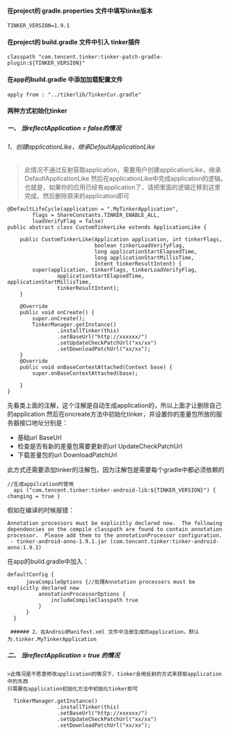 #### 在project的 gradle.properties  文件中填写tinke版本
```
TINKER_VERSION=1.9.1
```
#### 在project的 build.gradle 文件中引入 tinker插件
```
classpath "com.tencent.tinker:tinker-patch-gradle-plugin:${TINKER_VERSION}"

```
#### 在app的build.gradle 中添加加载配置文件
```
apply from : "../tikerlib/TinkerCur.gradle"
```

#### 两种方式初始化tinker
##### 一、 当reflectApplication = false的情况
  ###### 1、创建applicationLike，继承DefaultApplicationLike 
  > 此情况不通过反射获取application，需要用户创建applicationLike，继承DefaultApplicationLike 
   然后在applicationLike中完成application的逻辑。
  > 也就是，如果你的应用已经有application了，请把里面的逻辑迁移到这里完成，然后删除原来的application即可
  
```
@DefaultLifeCycle(application = ".MyTinkerApplication",
        flags = ShareConstants.TINKER_ENABLE_ALL,
        loadVerifyFlag = false)
public abstract class CustomTinkerLike extends ApplicationLike {

    public CustomTinkerLike(Application application, int tinkerFlags,
                            boolean tinkerLoadVerifyFlag,
                            long applicationStartElapsedTime,
                            long applicationStartMillisTime,
                            Intent tinkerResultIntent) {
        super(application, tinkerFlags, tinkerLoadVerifyFlag,
                applicationStartElapsedTime, applicationStartMillisTime,
                tinkerResultIntent);
    }

    @Override
    public void onCreate() {
        super.onCreate();
        TinkerManager.getInstance()
                .installTinker(this)
                .setBaseUrl("http://xxxxxx/")
                .setUpdateCheckPatchUrl("xx/xx")
                .setDownloadPatchUrl("xx/xx");
    }
    @Override
    public void onBaseContextAttached(Context base) {
        super.onBaseContextAttached(base);

    }
}
```
   先看类上面的注解，这个注解是自动生成application的，所以上面才让删除自己的application
   然后在oncreate方法中初始化tinker，并设置你的差量包所放的服务器接口地址分别是：
   * 基础url   BaseUrl
   * 检查是否有新的差量包需要更新的url   UpdateCheckPatchUrl
   * 下载差量包的url  DownloadPatchUrl
   
  此方式还需要添加tinker的注解包，因为注解包是需要每个gradle中都必须依赖的
  ```
 //生成appilcation时使用
    api ("com.tencent.tinker:tinker-android-lib:${TINKER_VERSION}") { changing = true }
```
  假如在编译的时候报错：
 ```
Annotation processors must be explicitly declared now.  The following dependencies on the compile classpath are found to contain annotation processor.  Please add them to the annotationProcessor configuration.
  - tinker-android-anno-1.9.1.jar (com.tencent.tinker:tinker-android-anno:1.9.1)

```  
  在app的build.gradle中加入：
  ```
 defaultConfig {
        javaCompileOptions {//处理Annotation processors must be explicitly declared now
            annotationProcessorOptions {
                includeCompileClasspath true
            }
        }
    }
```
     
     ###### 2、在AndroidManifest.xml 文件中注册生成的application，默认为.tinker.MyTinkerApplication
   
##### 二、 当reflectApplication = true 的情况   
    >此情况是不愿意修改application的情况下，tinker会用反射的方式来获取application中的东西
    只需要在application初始化方法中初始化tinker即可
    
```
  TinkerManager.getInstance()
                .installTinker(this)
                .setBaseUrl("http://xxxxxx/")
                .setUpdateCheckPatchUrl("xx/xx")
                .setDownloadPatchUrl("xx/xx");
```

   
  
   